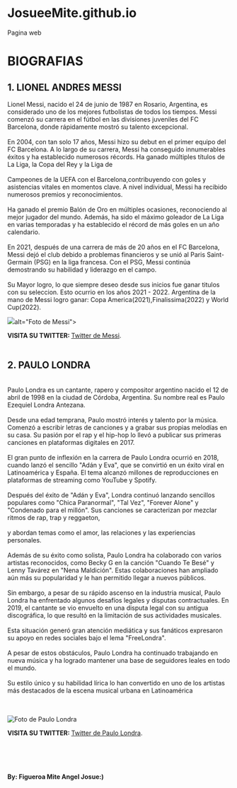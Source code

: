# JosueeMite.github.io
Pagina web
<!DOCTYPE html>
<html>
<head>
  <title>Biografias</title>
</head>
<body>
  <h1>BIOGRAFIAS</h1>

  <h2> 1. LIONEL ANDRES MESSI </h2>
  <p>
    Lionel Messi, nacido el 24 de junio de 1987 en Rosario, Argentina, es considerado uno de los mejores futbolistas de todos los tiempos. 
    Messi comenzó su carrera en el fútbol en las divisiones juveniles del FC Barcelona, donde rápidamente mostró su talento excepcional.
    <br>
    <br> En 2004, con tan solo 17 años, Messi hizo su debut en el primer equipo del FC Barcelona. A lo largo de su carrera, 
    Messi ha conseguido innumerables éxitos y ha establecido numerosos récords. Ha ganado múltiples títulos de La Liga, la Copa del Rey y la Liga de 
    <br>
    <br>Campeones de la UEFA con el Barcelona,contribuyendo con goles y asistencias vitales en momentos clave. A nivel individual, Messi ha recibido numerosos premios y reconocimientos. 
    <br>
    <br>Ha ganado el premio Balón de Oro en múltiples ocasiones, 
    reconociendo al mejor jugador del mundo. Además, ha sido el máximo goleador de La Liga en varias temporadas y ha establecido el récord de más goles en un año calendario.
    <br>
    <br> En 2021, después de una carrera de más de 20 años en el FC Barcelona, 
    Messi dejó el club debido a problemas financieros y se unió al Paris Saint-Germain (PSG) en la liga francesa. Con el PSG, Messi continúa demostrando su habilidad y liderazgo en el campo.
    <br>
    <br> Su Mayor logro, lo que siempre deseo desde sus inicios fue ganar titulos con su seleccion. Esto ocurrio en los años 2021 - 2022. 
    Argentina de la mano de Messi logro ganar: Copa America(2021),Finalissima(2022) y World Cup(2022).
  </p>
    
  </p>
  </p>
  <img src="https://cronometro.hn/wp-content/uploads/2022/12/Copa.jpg"

  
  alt="Foto de Messi">

</p>
<strong>VISITA SU TWITTER: </strong><a href= "https://twitter.com/leomessisite" target= "_blank">Twitter de Messi</a>.



  <br>
  <br>
  <h2> 2. PAULO LONDRA </h2>
  <p>
    <br>Paulo Londra es un cantante, rapero y compositor argentino nacido el 12 de abril de 1998 en la ciudad de Córdoba, Argentina. Su nombre real es Paulo Ezequiel Londra Antezana.
    <br>
    <br>Desde una edad temprana, Paulo mostró interés y talento por la música. Comenzó a escribir letras de canciones y a grabar sus propias melodías en su casa. Su pasión por el rap y el hip-hop lo llevó a publicar sus primeras canciones en plataformas digitales en 2017.
    <br>
    <br>El gran punto de inflexión en la carrera de Paulo Londra ocurrió en 2018, cuando lanzó el sencillo "Adán y Eva", que se convirtió en un éxito viral en Latinoamérica y España. El tema alcanzó millones de reproducciones en plataformas de streaming como YouTube y Spotify.
    <br>
    <br>Después del éxito de "Adán y Eva", Londra continuó lanzando sencillos populares como "Chica Paranormal", "Tal Vez", "Forever Alone" y "Condenado para el millón". Sus canciones se caracterizan por mezclar ritmos de rap, trap y reggaeton, 
    <br>
    <br>y abordan temas como el amor, las relaciones y las experiencias personales.
    <br>
    <br>Además de su éxito como solista, Paulo Londra ha colaborado con varios artistas reconocidos, como Becky G en la canción "Cuando Te Besé" y Lenny Tavárez en "Nena Maldición". Estas colaboraciones han ampliado aún más su popularidad y le han permitido llegar a nuevos públicos.
    <br>
    <br>Sin embargo, a pesar de su rápido ascenso en la industria musical, Paulo Londra ha enfrentado algunos desafíos legales y disputas contractuales. En 2019, el cantante se vio envuelto en una disputa legal con su antigua discográfica, lo que resultó en la limitación de sus actividades musicales. 
    <br>
    <br>Esta situación generó gran atención mediática y sus fanáticos expresaron su apoyo en redes sociales bajo el lema "FreeLondra".
    <br>
    <br>A pesar de estos obstáculos, Paulo Londra ha continuado trabajando en nueva música y ha logrado mantener una base de seguidores leales en todo el mundo. 
    <br>
    <br>Su estilo único y su habilidad lírica lo han convertido en uno de los artistas más destacados de la escena musical urbana en Latinoamérica
  </p>
  <br>
  <br>
  <img src="https://assets.change.org/photos/4/xc/cl/wsxcCLqfSuotKar-800x450-noPad.jpg?1600288703" 
  alt="Foto de Paulo Londra">
  <p> <strong></strong></p>
</p>
<strong>VISITA SU TWITTER: </strong>
 <a href="https://twitter.com/paulolondra" target= "_blank">Twitter de Paulo Londra</a>.
 <br>
 <br>
 <br>
 <br>
 <br>
  <p> <strong>By: Figueroa Mite Angel Josue:)</strong>
